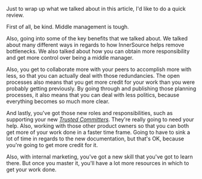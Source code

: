 Just to wrap up what we talked about in this article, I'd like to do a quick review. 

First of all, be kind. Middle management is tough. 

Also, going into some of the key benefits that we talked about. 
We talked about many different ways in regards to how InnerSource helps remove bottlenecks. 
We also talked about how you can obtain more responsibility and get more control over being a middle manager. 

Also, you get to collaborate more with your peers to accomplish more with less, so that you can actually deal with those redundancies. 
The open processes also means that you get more credit for your work than you were probably getting previously. 
By going through and publishing those planning processes, it also means that you can deal with less politics, because everything becomes so much more clear. 

And lastly, you've got those new roles and responsibilities, such as supporting your new [_Trusted Committers_][TC Introduction]. 
They're really going to need your help. 
Also, working with those other product owners so that you can both get more of your work done in a faster time frame. 
Going to have to sink a lot of time in regards to the new documentation, but that's OK, because you're going to get more credit for it. 

Also, with internal marketing, you've got a new skill that you've got to learn there. 
But once you master it, you'll have a lot more resources in which to get your work done. 

[TC Introduction]: https://github.com/InnerSourceCommons/InnerSourceLearningPath/blob/master/trusted-committer/01-introduction.md
